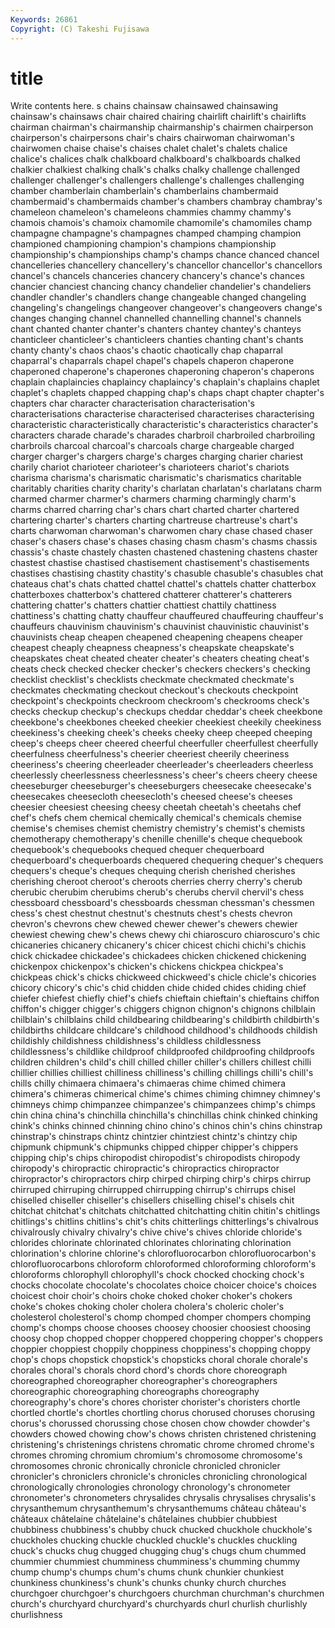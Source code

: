 ```yaml
---
Keywords: 26861 
Copyright: (C) Takeshi Fujisawa
---
```


# title

Write contents here.
s chains chainsaw chainsawed chainsawing chainsaw's chainsaws chair chaired
chairing chairlift chairlift's chairlifts chairman chairman's chairmanship chairmanship's chairmen chairperson
chairperson's chairpersons chair's chairs chairwoman chairwoman's chairwomen chaise chaise's chaises
chalet chalet's chalets chalice chalice's chalices chalk chalkboard chalkboard's chalkboards
chalked chalkier chalkiest chalking chalk's chalks chalky challenge challenged challenger
challenger's challengers challenge's challenges challenging chamber chamberlain chamberlain's chamberlains chambermaid
chambermaid's chambermaids chamber's chambers chambray chambray's chameleon chameleon's chameleons chammies
chammy chammy's chamois chamois's chamoix chamomile chamomile's chamomiles champ champagne
champagne's champagnes champed champing champion championed championing champion's champions championship
championship's championships champ's champs chance chanced chancel chancelleries chancellery chancellery's
chancellor chancellor's chancellors chancel's chancels chanceries chancery chancery's chance's chances
chancier chanciest chancing chancy chandelier chandelier's chandeliers chandler chandler's chandlers
change changeable changed changeling changeling's changelings changeover changeover's changeovers change's
changes changing channel channelled channelling channel's channels chant chanted chanter
chanter's chanters chantey chantey's chanteys chanticleer chanticleer's chanticleers chanties chanting
chant's chants chanty chanty's chaos chaos's chaotic chaotically chap chaparral
chaparral's chaparrals chapel chapel's chapels chaperon chaperone chaperoned chaperone's chaperones
chaperoning chaperon's chaperons chaplain chaplaincies chaplaincy chaplaincy's chaplain's chaplains chaplet
chaplet's chaplets chapped chapping chap's chaps chapt chapter chapter's chapters
char character characterisation characterisation's characterisations characterise characterised characterises characterising characteristic
characteristically characteristic's characteristics character's characters charade charade's charades charbroil charbroiled
charbroiling charbroils charcoal charcoal's charcoals charge chargeable charged charger charger's
chargers charge's charges charging charier chariest charily chariot charioteer charioteer's
charioteers chariot's chariots charisma charisma's charismatic charismatic's charismatics charitable charitably
charities charity charity's charlatan charlatan's charlatans charm charmed charmer charmer's
charmers charming charmingly charm's charms charred charring char's chars chart
charted charter chartered chartering charter's charters charting chartreuse chartreuse's chart's
charts charwoman charwoman's charwomen chary chase chased chaser chaser's chasers
chase's chases chasing chasm chasm's chasms chassis chassis's chaste chastely
chasten chastened chastening chastens chaster chastest chastise chastised chastisement chastisement's
chastisements chastises chastising chastity chastity's chasuble chasuble's chasubles chat chateaus
chat's chats chatted chattel chattel's chattels chatter chatterbox chatterboxes chatterbox's
chattered chatterer chatterer's chatterers chattering chatter's chatters chattier chattiest chattily
chattiness chattiness's chatting chatty chauffeur chauffeured chauffeuring chauffeur's chauffeurs chauvinism
chauvinism's chauvinist chauvinistic chauvinist's chauvinists cheap cheapen cheapened cheapening cheapens
cheaper cheapest cheaply cheapness cheapness's cheapskate cheapskate's cheapskates cheat cheated
cheater cheater's cheaters cheating cheat's cheats check checked checker checker's
checkers checkers's checking checklist checklist's checklists checkmate checkmated checkmate's checkmates
checkmating checkout checkout's checkouts checkpoint checkpoint's checkpoints checkroom checkroom's checkrooms
check's checks checkup checkup's checkups cheddar cheddar's cheek cheekbone cheekbone's
cheekbones cheeked cheekier cheekiest cheekily cheekiness cheekiness's cheeking cheek's cheeks
cheeky cheep cheeped cheeping cheep's cheeps cheer cheered cheerful cheerfuller
cheerfullest cheerfully cheerfulness cheerfulness's cheerier cheeriest cheerily cheeriness cheeriness's cheering
cheerleader cheerleader's cheerleaders cheerless cheerlessly cheerlessness cheerlessness's cheer's cheers cheery
cheese cheeseburger cheeseburger's cheeseburgers cheesecake cheesecake's cheesecakes cheesecloth cheesecloth's cheesed
cheese's cheeses cheesier cheesiest cheesing cheesy cheetah cheetah's cheetahs chef
chef's chefs chem chemical chemically chemical's chemicals chemise chemise's chemises
chemist chemistry chemistry's chemist's chemists chemotherapy chemotherapy's chenille chenille's cheque
chequebook chequebook's chequebooks chequed chequer chequerboard chequerboard's chequerboards chequered chequering
chequer's chequers chequers's cheque's cheques chequing cherish cherished cherishes cherishing
cheroot cheroot's cheroots cherries cherry cherry's cherub cherubic cherubim cherubims
cherub's cherubs chervil chervil's chess chessboard chessboard's chessboards chessman chessman's
chessmen chess's chest chestnut chestnut's chestnuts chest's chests chevron chevron's
chevrons chew chewed chewer chewer's chewers chewier chewiest chewing chew's
chews chewy chi chiaroscuro chiaroscuro's chic chicaneries chicanery chicanery's chicer
chicest chichi chichi's chichis chick chickadee chickadee's chickadees chicken chickened
chickening chickenpox chickenpox's chicken's chickens chickpea chickpea's chickpeas chick's chicks
chickweed chickweed's chicle chicle's chicories chicory chicory's chic's chid chidden
chide chided chides chiding chief chiefer chiefest chiefly chief's chiefs
chieftain chieftain's chieftains chiffon chiffon's chigger chigger's chiggers chignon chignon's
chignons chilblain chilblain's chilblains child childbearing childbearing's childbirth childbirth's childbirths
childcare childcare's childhood childhood's childhoods childish childishly childishness childishness's childless
childlessness childlessness's childlike childproof childproofed childproofing childproofs children children's child's
chill chilled chiller chiller's chillers chillest chilli chillier chillies chilliest
chilliness chilliness's chilling chillings chilli's chill's chills chilly chimaera chimaera's
chimaeras chime chimed chimera chimera's chimeras chimerical chime's chimes chiming
chimney chimney's chimneys chimp chimpanzee chimpanzee's chimpanzees chimp's chimps chin
china china's chinchilla chinchilla's chinchillas chink chinked chinking chink's chinks
chinned chinning chino chino's chinos chin's chins chinstrap chinstrap's chinstraps
chintz chintzier chintziest chintz's chintzy chip chipmunk chipmunk's chipmunks chipped
chipper chipper's chippers chipping chip's chips chiropodist chiropodist's chiropodists chiropody
chiropody's chiropractic chiropractic's chiropractics chiropractor chiropractor's chiropractors chirp chirped chirping
chirp's chirps chirrup chirruped chirruping chirrupped chirrupping chirrup's chirrups chisel
chiselled chiseller chiseller's chisellers chiselling chisel's chisels chit chitchat chitchat's
chitchats chitchatted chitchatting chitin chitin's chitlings chitlings's chitlins chitlins's chit's
chits chitterlings chitterlings's chivalrous chivalrously chivalry chivalry's chive chive's chives
chloride chloride's chlorides chlorinate chlorinated chlorinates chlorinating chlorination chlorination's chlorine
chlorine's chlorofluorocarbon chlorofluorocarbon's chlorofluorocarbons chloroform chloroformed chloroforming chloroform's chloroforms chlorophyll
chlorophyll's chock chocked chocking chock's chocks chocolate chocolate's chocolates choice
choicer choice's choices choicest choir choir's choirs choke choked choker
choker's chokers choke's chokes choking choler cholera cholera's choleric choler's
cholesterol cholesterol's chomp chomped chomper chompers chomping chomp's chomps choose
chooses choosey choosier choosiest choosing choosy chop chopped chopper choppered
choppering chopper's choppers choppier choppiest choppily choppiness choppiness's chopping choppy
chop's chops chopstick chopstick's chopsticks choral chorale chorale's chorales choral's
chorals chord chord's chords chore choreograph choreographed choreographer choreographer's choreographers
choreographic choreographing choreographs choreography choreography's chore's chores chorister chorister's choristers
chortle chortled chortle's chortles chortling chorus chorused choruses chorusing chorus's
chorussed chorussing chose chosen chow chowder chowder's chowders chowed chowing
chow's chows christen christened christening christening's christenings christens chromatic chrome
chromed chrome's chromes chroming chromium chromium's chromosome chromosome's chromosomes chronic
chronically chronicle chronicled chronicler chronicler's chroniclers chronicle's chronicles chronicling chronological
chronologically chronologies chronology chronology's chronometer chronometer's chronometers chrysalides chrysalis chrysalises
chrysalis's chrysanthemum chrysanthemum's chrysanthemums château château's châteaux châtelaine châtelaine's châtelaines
chubbier chubbiest chubbiness chubbiness's chubby chuck chucked chuckhole chuckhole's chuckholes
chucking chuckle chuckled chuckle's chuckles chuckling chuck's chucks chug chugged
chugging chug's chugs chum chummed chummier chummiest chumminess chumminess's chumming
chummy chump chump's chumps chum's chums chunk chunkier chunkiest chunkiness
chunkiness's chunk's chunks chunky church churches churchgoer churchgoer's churchgoers churchman
churchman's churchmen church's churchyard churchyard's churchyards churl churlish churlishly churlishness
